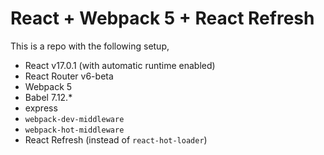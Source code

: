 # React + Webpack 5 + React Refresh

This is a repo with the following setup,

- React v17.0.1 (with automatic runtime enabled)
- React Router v6-beta
- Webpack 5
- Babel 7.12.*
- express
- `webpack-dev-middleware`
- `webpack-hot-middleware`
- React Refresh (instead of `react-hot-loader`)
